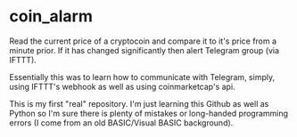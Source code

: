 # coin_alarm
Read the current price of a cryptocoin and compare it to it's price from a minute prior.  If it has changed significantly then alert Telegram group (via IFTTT). 

Essentially this was to learn how to communicate with Telegram, simply, using IFTTT's webhook as well as using coinmarketcap's api.

This is my first "real" repository.  I'm just learning this Github as well as Python so I'm sure there is plenty of mistakes or long-handed programming errors (I come from an old BASIC/Visual BASIC background).
